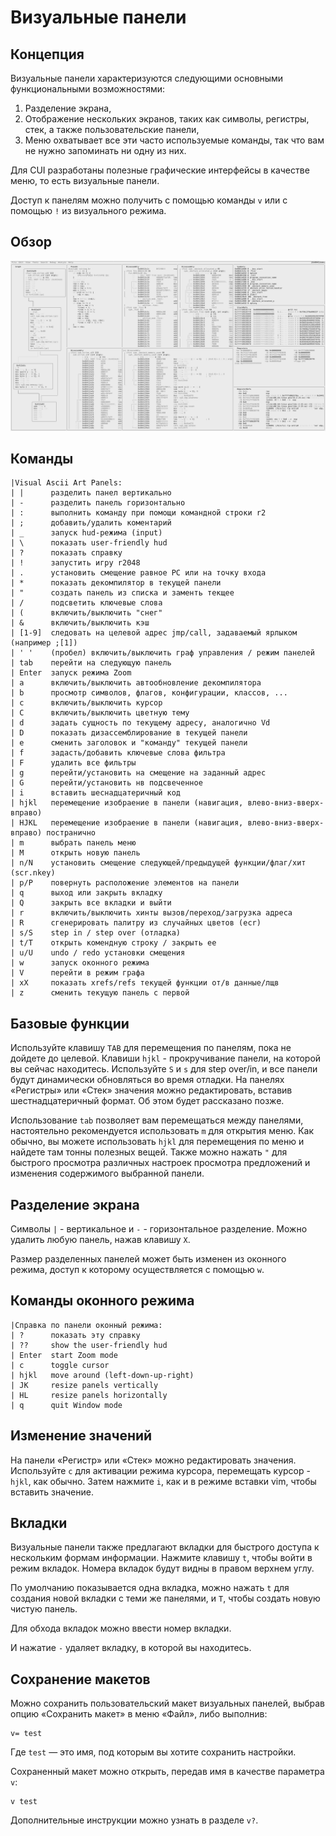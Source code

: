 # Визуальные панели

## Концепция

Визуальные панели характеризуются следующими основными функциональными возможностями:

1. Разделение экрана,
2. Отображение нескольких экранов, таких как символы, регистры, стек, а также пользовательские панели,
3. Меню охватывает все эти часто используемые команды, так что вам не нужно запоминать ни одну из них.

Для CUI разработаны полезные графические интерфейсы в качестве меню, то есть визуальные панели.

Доступ к панелям можно получить с помощью команды `v` или с помощью `!` из визуального режима.

## Обзор

![Обзор панелей](panels_overview.png)

## Команды
```
|Visual Ascii Art Panels:
| |      разделить панел вертикально
| -      разделить панель горизонтально
| :      выполнить команду при помощи командной строки r2
| ;      добавить/удалить коментарий
| _      запуск hud-режима (input)
| \      показать user-friendly hud
| ?      показать справку
| !      запустить игру r2048
| .      установить смещение равное PC или на точку входа
| *      показать декомпилятор в текущей панели
| "      создать панель из списка и заменть текщее
| /      подсветить ключевые слова
| (      включить/выключить "снег"
| &      включить/выключить кэш
| [1-9]  следовать на целевой адрес jmp/call, задаваемый ярлыком (например ;[1])
| ' '    (пробел) включить/выключить граф управления / режим панелей
| tab    перейти на следующую панель
| Enter  запуск режима Zoom
| a      включить/выключить автообновление декомпилятора
| b      просмотр символов, флагов, конфигурации, классов, ...
| c      включить/выключить курсор
| C      включить/выключить цветную тему
| d      задать сущность по текущему адресу, аналогично Vd
| D      показать дизассемблирование в текущей панели
| e      сменить заголовок и "команду" текущей панели
| f      задасть/добавить ключевые слова фильтра
| F      удалить все фильтры
| g      перейти/установить на смещение на заданный адрес
| G      перейти/установить нв подсвеченное
| i      вставить шеснадцатеричный код
| hjkl   перемещение изобраение в панели (навигация, влево-вниз-вверх-вправо)
| HJKL   перемещение изобраение в панели (навигация, влево-вниз-вверх-вправо) постранично
| m      выбрать панель меню
| M      открыть новую панель
| n/N    установить смещение следующей/предыдущей функции/флаг/хит (scr.nkey)
| p/P    повернуть расположение элементов на панели
| q      выход или закрыть вкладку
| Q      закрыть все вкладки и выйти
| r      включить/выключить хинты вызов/переход/загрузка адреса
| R      сгенерировать палитру из случайных цветов (ecr)
| s/S    step in / step over (отладка)
| t/T    открыть комендную строку / закрыть ее
| u/U    undo / redo установки смещения
| w      запуск оконного режима
| V      перейти в режим графа
| xX     показать xrefs/refs текущей функции от/в данные/лщв
| z      сменить текущую панель с первой
```

## Базовые функции

Используйте клавишу `TAB` для перемещения по панелям, пока не дойдете до целевой. Клавиши `hjkl` - прокручивание панели, на которой вы сейчас находитесь. Используйте `S` и `s` для step over/in, и все панели будут динамически обновляться во время отладки. На панелях «Регистры» или «Стек» значения можно редактировать, вставив шестнадцатеричный формат. Об этом будет рассказано позже.

Использование `tab` позволяет вам перемещаться между панелями, настоятельно рекомендуется использовать `m` для открытия меню.
Как обычно, вы можете использовать `hjkl` для перемещения по меню и найдете там тонны полезных вещей. Также можно нажать `"` для быстрого просмотра различных настроек просмотра предложений и изменения содержимого выбранной панели.

## Разделение экрана

Символы `|` - вертикальное и `-` - горизонтальное разделение. Можно удалить любую панель, нажав клавишу `X`.

Размер разделенных панелей может быть изменен из оконного режима, доступ к которому осуществляется с помощью `w`.

## Команды оконного режима
```
|Справка по панели оконный режима:
| ?      показать эту справку
| ??     show the user-friendly hud
| Enter  start Zoom mode
| c      toggle cursor
| hjkl   move around (left-down-up-right)
| JK     resize panels vertically
| HL     resize panels horizontally
| q      quit Window mode
```

## Изменение значений

На панели «Регистр» или «Стек» можно редактировать значения. Используйте `c` для активации режима курсора, перемещать курсор - `hjkl`, как обычно. Затем нажмите `i`, как и в режиме вставки vim, чтобы вставить значение.

## Вкладки
Визуальные панели также предлагают вкладки для быстрого доступа к нескольким формам информации. Нажмите клавишу `t`, чтобы войти в режим вкладок. Номера вкладок будут видны в правом верхнем углу.

По умолчанию показывается одна вкладка, можно нажать `t` для создания новой вкладки с теми же панелями, и `T`, чтобы создать новую чистую панель.

Для обхода вкладок можно ввести номер вкладки.

И нажатие `-` удаляет вкладку, в которой вы находитесь.

## Сохранение макетов
Можно сохранить пользовательский макет визуальных панелей, выбрав опцию «Сохранить макет» в меню «Файл», либо выполнив:
```
v= test
```
Где `test` — это имя, под которым вы хотите сохранить настройки.

Сохраненный макет можно открыть, передав имя в качестве параметра `v`:
```
v test
```
Дополнительные инструкции можно узнать в разделе `v?`.
